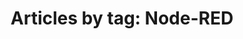 ---
layout: blog_by_tag
title: 'Articles by tag: Node-RED'
tag: nodered
permalink: /blog/tag/nodered/
---